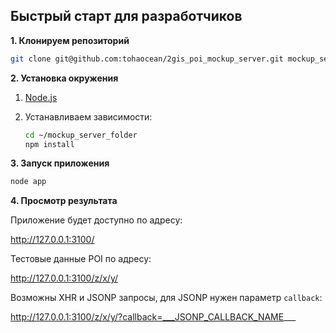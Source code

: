 ## Быстрый старт для разработчиков
**1. Клонируем репозиторий**
```bash
git clone git@github.com:tohaocean/2gis_poi_mockup_server.git mockup_server_folder
```

**2. Установка окружения**

1. [Node.js](http://nodejs.org/)
2. Устанавливаем зависимости:

    ```bash
    cd ~/mockup_server_folder
    npm install
    ```

**3. Запуск приложения**
```bash
node app
```

**4. Просмотр результата**

Приложение будет доступно по адресу:

http://127.0.0.1:3100/

Тестовые данные POI по адресу:

http://127.0.0.1:3100/z/x/y/

Возможны XHR и JSONP запросы, для JSONP нужен параметр `callback`:

http://127.0.0.1:3100/z/x/y/?callback=___JSONP_CALLBACK_NAME___
